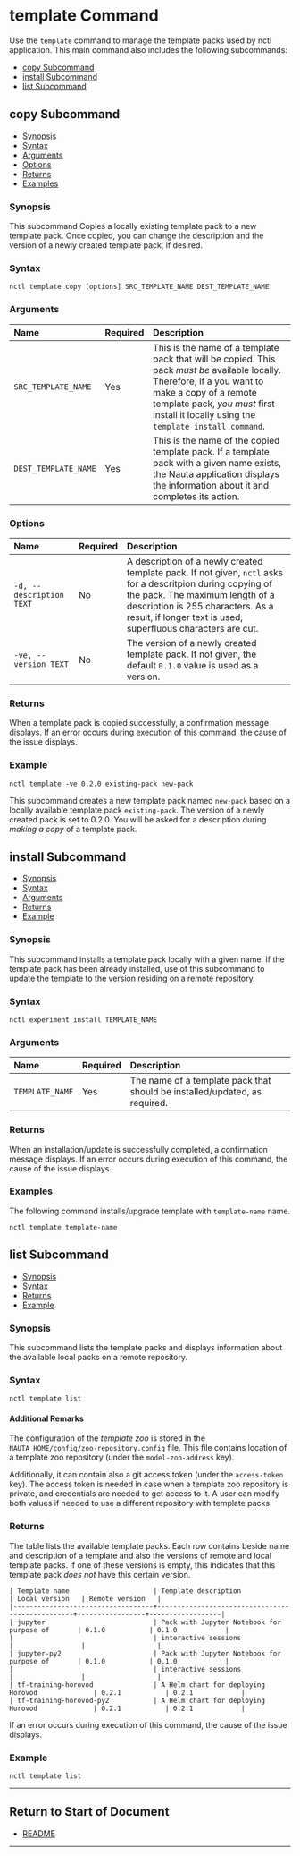 # template Command

Use the `template` command to manage the template packs used by nctl application. This main command also includes the following subcommands:

 - [copy Subcommand](#copy-subcommand)
 - [install Subcommand](#install-subcommand)  
 - [list Subcommand](#list-subcommand)
 
 
## copy Subcommand
 
 - [Synopsis](#synopsis)
 - [Syntax](#syntax)
 - [Arguments](#arguments)  
 - [Options](#options)
 - [Returns](#returns)
 - [Examples](#examples)  
  
 ### Synopsis
 
This subcommand Copies a locally existing template pack to a new template pack. Once copied, you can change the description and the version of a newly created template pack, if desired.
 
 ### Syntax
 
 `nctl template copy [options] SRC_TEMPLATE_NAME DEST_TEMPLATE_NAME `
 
 
 ### Arguments
 
 | Name | Required | Description |
 |:--- |:--- |:--- |
 |`SRC_TEMPLATE_NAME` | Yes |  This is the name of a template pack that will be copied. This pack _must be_ available locally. Therefore, if a you want to make a copy of a remote template pack, _you must_ first install it locally using the `template install command`. |
 |`DEST_TEMPLATE_NAME` | Yes | This is the name of the copied template pack. If a template pack with a given name exists, the Nauta application displays the information about it and completes its action. |
 
 
 ### Options
 
 | Name | Required | Description | 
 |:--- |:--- |:--- |
 |`-d, --description TEXT` | No | A description of a newly created template pack. If not given, `nctl` asks for a descritpion during copying of the pack. The maximum length of a description is 255 characters. As a result, if longer text is used, superfluous characters are cut.|
 |`-ve, --version TEXT`| No | The version of a newly created template pack. If not given, the default `0.1.0` value is used as a version. |
 
 
 ### Returns
 
When a template pack is copied successfully, a confirmation message displays. If an error occurs during execution of this command, the cause of the issue displays.
     
 ### Example
 
`nctl template -ve 0.2.0 existing-pack new-pack`  
 
This subcommand creates a new template pack named `new-pack` based on a locally available template pack `existing-pack`. The version of a newly created pack is set to 0.2.0. You will be asked for a description during _making a copy_ of a template pack.

## install Subcommand

- [Synopsis](#synopsis_list)
- [Syntax](#syntax_list)
- [Arguments](#arguments)
- [Returns](#returns_list)
- [Example](#example_list)  

### <a name="synopsis_list"></a>Synopsis

This subcommand installs a template pack locally with a given name. If the template pack has been already installed, use of this subcommand to update the template to the version residing on a remote repository.  

### <a name="syntax_list"></a>Syntax

`nctl experiment install TEMPLATE_NAME`  

### <a name="arguments"></a>Arguments
 
 | Name | Required | Description |
 |:--- |:--- |:--- |
 |`TEMPLATE_NAME` | Yes | The name of a template pack that should be installed/updated, as required. |

###  <a name="returns_list"> </a> Returns

When an installation/update is successfully completed, a confirmation message displays. If an error occurs during execution of this command, the cause of the issue displays.

###  <a name="example_list"> </a> Examples

The following command installs/upgrade template with `template-name` name.

`nctl template template-name`

## list Subcommand

- [Synopsis](#synopsis_cancel)  
- [Syntax](#syntax_cancel)
- [Returns](#returns_cancel)
- [Example](#example_cancel)  

### <a name="synopsis_cancel"></a> Synopsis

This subcommand lists the template packs and displays information about the available local packs on a remote repository. 

### <a name="syntax_cancel"> </a> Syntax

`nctl template list`

#### Additional Remarks

The configuration of the _template zoo_ is stored in the `NAUTA_HOME/config/zoo-repository.config` file. This file 
contains location of a template zoo repository (under the `model-zoo-address` key). 

Additionally, it can contain also a git access token (under the `access-token` key). The access token is needed in case when a template zoo repository is private, and credentials are needed to get access to it. A user can modify both values if needed to use a different repository with template packs. 

### <a name="returns_cancel"></a>  Returns

The table lists the available template packs. Each row contains beside name and description of a template and also 
the versions of remote and local template packs. If one of these versions is empty, this indicates that this template pack
_does not_ have this certain version.

<!-- language: lang-none -->

    | Template name                     | Template description                            | Local version   | Remote version   |
    |-----------------------------------+-------------------------------------------------+-----------------+------------------|
    | jupyter                           | Pack with Jupyter Notebook for purpose of       | 0.1.0           | 0.1.0            |
    |                                   | interactive sessions                            |                 |                  |
    | jupyter-py2                       | Pack with Jupyter Notebook for purpose of       | 0.1.0           | 0.1.0            |
    |                                   | interactive sessions                            |                 |                  |
    | tf-training-horovod               | A Helm chart for deploying Horovod              | 0.2.1           | 0.2.1            |
    | tf-training-horovod-py2           | A Helm chart for deploying Horovod              | 0.2.1           | 0.2.1            |


 If an error occurs during execution of this command, the cause of the issue displays.

### <a name="example_cancel"></a>  Example

`nctl template list`

----------------------

## Return to Start of Document

* [README](../README.md)
----------------------



